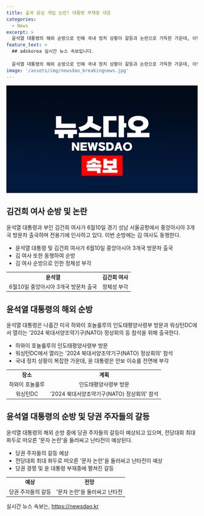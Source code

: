 ```yaml
---
title: 출국 윤심 개입 논란! 대통령 부재중 대응
categories:
  - News
excerpt: >
  윤석열 대통령의 해외 순방으로 인해 국내 정치 상황이 갈등과 논란으로 가득한 가운데, 이번 순방은 한 달 만에 이루어지며 국민의힘 당권 경쟁과 관련된 논란이 수렴될 것으로 예상된다. 국내 정치 상황의 복잡함 가운데 미국, 중앙아시아 등을 방문하며 안보 이슈를 중심으로 한 성명이 예상된다. 윤 대통령의 해외 순방이 과거 윤핵관, 이준석 전 대표 등의 사건과 관련한 중요한 시점에서 이루어진 것으로 인해 논란과 당 내부 갈등이 예상된다.
feature_text: >
  ## adskorea 실시간 뉴스 속보입니다.

  윤석열 대통령의 해외 순방으로 인해 국내 정치 상황이 갈등과 논란으로 가득한 가운데, 이번 순방은 한 달 만에 이루어지며 국민의힘 당권 경쟁과 관련된 논란이 수렴될 것으로 예상된다. 국내 정치 상황의 복잡함 가운데 미국, 중앙아시아 등을 방문하며 안보 이슈를 중심으로 한 성명이 예상된다. 윤 대통령의 해외 순방이 과거 윤핵관, 이준석 전 대표 등의 사건과 관련한 중요한 시점에서 이루어진 것으로 인해 논란과 당 내부 갈등이 예상된다.
image: '/assets/img/newsdao_breakingnews.jpg'
---
```


<p><img src="/assets/img/newsdao_breakingnews.jpg" alt="adskorea 속보" /></p>

<h2 data-ke-size="size26">김건희 여사 순방 및 논란</h2>

<p data-ke-size="size16">윤석열 대통령과 부인 김건희 여사가 6월10일 경기 성남 서울공항에서 중앙아시아 3개국 방문차 출국하며 전용기에 인사하고 있다. 이번 순방에는 김 여사도 동행한다.</p>

<ul>
  <li>윤석열 대통령 및 김건희 여사가 6월10일 중앙아시아 3개국 방문차 출국</li>
  <li>김 여사 또한 동행하여 순방</li>
  <li>김 여사 순방으로 인한 정체성 부각</li>
</ul>

<table>
  <tr>
    <td style="text-align: center; height: 17px;"><b>윤석열</b></td>
    <td style="text-align: center; height: 17px;"><b>김건희 여사</b></td>
  </tr>
  <tr>
    <td style="text-align: center; height: 17px;">6월10일 중앙아시아 3개국 방문차 출국</td>
    <td style="text-align: center; height: 17px;">정체성 부각</td>
  </tr>
</table>

<h2 data-ke-size="size26">윤석열 대통령의 해외 순방</h2>

<p data-ke-size="size16">윤석열 대통령은 나흘간 미국 하와이 호놀룰루의 인도태평양사령부 방문과 워싱턴DC에서 열리는 '2024 북대서양조약기구(NATO) 정상회의 등 참석을 위해 출국한다.</p>

<ul>
  <li>하와이 호놀룰루의 인도태평양사령부 방문</li>
  <li>워싱턴DC에서 열리는 '2024 북대서양조약기구(NATO) 정상회의' 참석</li>
  <li>국내 정치 상황이 복잡한 가운데, 윤 대통령은 안보 이슈를 전면에 부각</li>
</ul>

<table>
  <tr>
    <td style="text-align: center; height: 17px;"><b>장소</b></td>
    <td style="text-align: center; height: 17px;"><b>계획</b></td>
  </tr>
  <tr>
    <td style="text-align: center; height: 17px;">하와이 호놀룰루</td>
    <td style="text-align: center; height: 17px;">인도태평양사령부 방문</td>
  </tr>
  <tr>
    <td style="text-align: center; height: 17px;">워싱턴DC</td>
    <td style="text-align: center; height: 17px;">'2024 북대서양조약기구(NATO) 정상회의' 참석</td>
  </tr>
</table>

<h2 data-ke-size="size26">윤석열 대통령의 순방 및 당권 주자들의 갈등</h2>

<p data-ke-size="size16">윤석열 대통령의 해외 순방 중에 당권 주자들의 갈등이 예상되고 있으며, 전당대회 최대 화두로 떠오른 '문자 논란'을 둘러싸고 난타전이 예상된다.</p>

<ul>
  <li>당권 주자들의 갈등 예상</li>
  <li>전당대회 최대 화두로 떠오른 '문자 논란'을 둘러싸고 난타전이 예상</li>
  <li>당권 경쟁 및 윤 대통령 부재중에 펼쳐진 갈등</li>
</ul>

<table>
  <tr>
    <td style="text-align: center; height: 17px;"><b>예상</b></td>
    <td style="text-align: center; height: 17px;"><b>전망</b></td>
  </tr>
  <tr>
    <td style="text-align: center; height: 17px;">당권 주자들의 갈등</td>
    <td style="text-align: center; height: 17px;">'문자 논란'을 둘러싸고 난타전</td>
  </tr>
</table>
실시간 뉴스 속보는, <a href="https://newsdao.kr" rel="dofollow">https://newsdao.kr</a>


